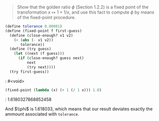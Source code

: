 > Show that the golden ratio $\phi$ (Section 1.2.2) is a fixed point of the
> transformation $x \mapsto 1 + 1/x$, and use this fact to compute $\phi$ by means
> of the fixed-point procedure.

```scheme :session,"1.35"
(define tolerance 0.00001)
(define (fixed-point f first-guess)
  (define (close-enough? v1 v2)
    (< (abs (- v1 v2))
       tolerance))
  (define (try guess)
    (let ((next (f guess)))
      (if (close-enough? guess next)
          next
          (try next))))
  (try first-guess))
```

: #&lt;void>

```scheme :session,"1.35",:exports,both
(fixed-point (lambda (x) (+ 1 (/ 1 x))) 1.0)
```

: 1.6180327868852458

And $\\phi$ is 1.618033, which means that our result deviates exactly the ammount associated with `tolerance`.

